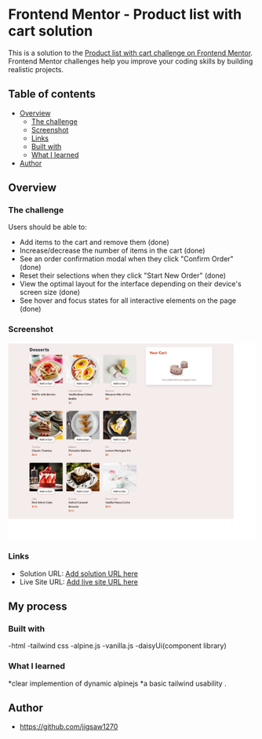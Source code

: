 # Frontend Mentor - Product list with cart solution

This is a solution to the [Product list with cart challenge on Frontend Mentor](https://www.frontendmentor.io/challenges/product-list-with-cart-5MmqLVAp_d). Frontend Mentor challenges help you improve your coding skills by building realistic projects. 

## Table of contents

- [Overview](#overview)
  - [The challenge](#the-challenge)
  - [Screenshot](#screenshot)
  - [Links](#links)
  - [Built with](#built-with)
  - [What I learned](#what-i-learned)
- [Author](#author)




## Overview

### The challenge

Users should be able to:

- Add items to the cart and remove them (done)
- Increase/decrease the number of items in the cart (done)
- See an order confirmation modal when they click "Confirm Order" (done)
- Reset their selections when they click "Start New Order" (done)
- View the optimal layout for the interface depending on their device's screen size (done)
- See hover and focus states for all interactive elements on the page  (done)

### Screenshot

![](./screenshot.png)



### Links

- Solution URL: [Add solution URL here](https://github.com/jigsaw1270/product-list-with-cart-main)
- Live Site URL: [Add live site URL here](https://letsshopdessert.netlify.app/)

## My process

### Built with

-html
-tailwind css
-alpine.js
-vanilla.js
-daisyUi(component library)



### What I learned

*clear implemention of  dynamic  alpinejs 
*a basic  tailwind usability .


## Author

- https://github.com/jigsaw1270


